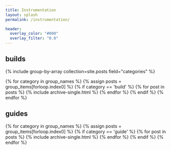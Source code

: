 ```yaml
---
title: Instrumentation
layout: splash
permalink: /instrumentation/

header:
  overlay_color: "#000"
  overlay_filter: "0.0"
---
```

## builds

{% include group-by-array collection=site.posts field="categories" %}

{% for category in group_names %}
  {% assign posts = group_items[forloop.index0] %}
  {% if category == 'build' %}
    {% for post in posts %}
      {% include archive-single.html %}
    {% endfor %}
  {% endif %}
{% endfor %}

## guides

{% for category in group_names %}
  {% assign posts = group_items[forloop.index0] %}
  {% if category == 'guide' %}
    {% for post in posts %}
      {% include archive-single.html %}
    {% endfor %}
  {% endif %}
{% endfor %}
